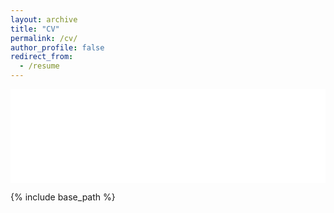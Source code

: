 ```yaml
---
layout: archive
title: "CV"
permalink: /cv/
author_profile: false
redirect_from:
  - /resume
---
```


<!--<embed src="https://github.com/Chrisa142857/Chrisa142857.github.io/blob/293786f0fafaf79812a6d8d550477bfbfe0e2ebb/files/ziquanwei_cv.pdf" width="500" height="375" type="application/pdf">!-->

<embed src="/files/ziquanwei_cv.pdf" width="100%" height="auto" type="application/pdf">

<!--<script src="//mozilla.github.io/pdf.js/build/pdf.mjs" type="module"></script>

<script type="module">
  var url = 'https://raw.githubusercontent.com/Chrisa142857/Chrisa142857.github.io/main/files/ziquanwei_cv.pdf';

  var { pdfjsLib } = globalThis;

  pdfjsLib.GlobalWorkerOptions.workerSrc = '//mozilla.github.io/pdf.js/build/pdf.worker.mjs';

  var loadingTask = pdfjsLib.getDocument(url);
  loadingTask.promise.then(function(pdf) {
    console.log('PDF loaded');

    var pageNumber = 1;
    pdf.getPage(pageNumber).then(function(page) {
      console.log('Page loaded');

      var scale = 1.5;
      var viewport = page.getViewport({scale: scale});

      var canvas = document.getElementById('the-canvas');
      var context = canvas.getContext('2d');
      canvas.height = viewport.height;
      canvas.width = viewport.width;

      var renderContext = {
        canvasContext: context,
        viewport: viewport
      };
      var renderTask = page.render(renderContext);
      renderTask.promise.then(function () {
        console.log('Page rendered');
      });
    });
  }, function (reason) {
    console.error(reason);
  });
</script>!-->

<canvas id="the-canvas"></canvas>


{% include base_path %}

